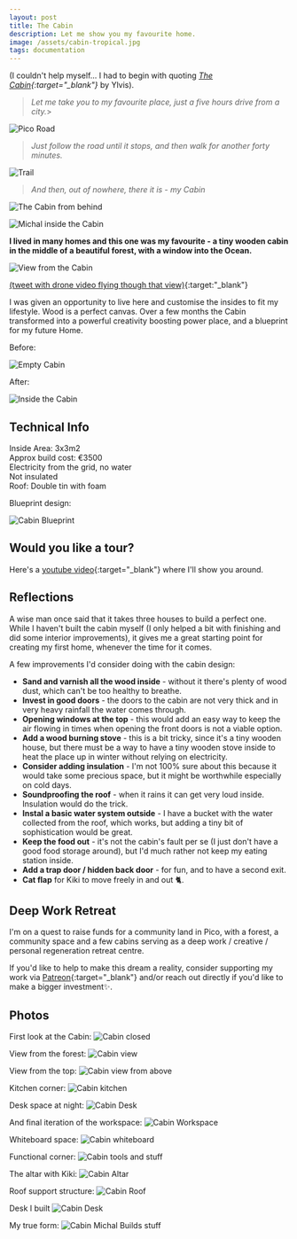 ```yaml
---
layout: post
title: The Cabin
description: Let me show you my favourite home.
image: /assets/cabin-tropical.jpg
tags: documentation
---
```


(I couldn't help myself... I had to begin with quoting *[The Cabin](https://www.youtube.com/watch?v=ua1FAlHt_Ys){:target="_blank"}* by Ylvis).

> *Let me take you to my favourite place, just a five hours drive from a city.*> 

![Pico Road](/assets/pico-road.jpeg)

> *Just follow the road until it stops, and then walk for another forty minutes.*

![Trail](/assets/footerino-trail.jpeg)

> *And then, out of nowhere, there it is - my Cabin*

![The Cabin from behind](/assets/cabin-back.jpeg)

![Michal inside the Cabin](/assets/michal-cabin.jpeg)

**I lived in many homes and this one was my favourite - a tiny wooden cabin in the middle of a beautiful forest, with a window into the Ocean.**

![View from the Cabin](/assets/cabin-view.jpeg)

[(tweet with drone video flying though that view)](https://twitter.com/michalkorzonek/status/1526484139096133632?s=20&t=d8DQ9lLtbyR4mR3veMCusQ){:target:"_blank"}

I was given an opportunity to live here and customise the insides to fit my lifestyle. Wood is a perfect canvas. Over a few months the Cabin transformed into a powerful creativity boosting power place, and a blueprint for my future Home.

Before:

![Empty Cabin](/assets/cabin-empty.jpeg)

After:

![Inside the Cabin](/assets/cabin-inside.jpeg)

## Technical Info
Inside Area: 3x3m2<br>
Approx build cost: €3500<br>
Electricity from the grid, no water<br>
Not insulated<br>
Roof: Double tin with foam<br>

Blueprint design:

![Cabin Blueprint](/assets/cabin-plan.jpeg)

## Would you like a tour?

Here's a [youtube video](URL){:target="_blank"} where I'll show you around.

## Reflections

A wise man once said that it takes three houses to build a perfect one. While I haven't built the cabin myself (I only helped a bit with finishing and did some interior improvements), it gives me a great starting point for creating my first home, whenever the time for it comes.

A few improvements I'd consider doing with the cabin design:

- **Sand and varnish all the wood inside** - without it there's plenty of wood dust, which can't be too healthy to breathe.
- **Invest in good doors** - the doors to the cabin are not very thick and in very heavy rainfall the water comes through.
- **Opening windows at the top** - this would add an easy way to keep the air flowing in times when opening the front doors is not a viable option.
- **Add a wood burning stove** - this is a bit tricky, since it's a tiny wooden house, but there must be a way to have a tiny wooden stove inside to heat the place up in winter without relying on electricity.
- **Consider adding insulation** - I'm not 100% sure about this because it would take some precious space, but it might be worthwhile especially on cold days.
- **Soundproofing the roof** - when it rains it can get very loud inside. Insulation would do the trick.
- **Instal a basic water system outside** - I have a bucket with the water collected from the roof, which works, but adding a tiny bit of sophistication would be great.
- **Keep the food out** - it's not the cabin's fault per se (I just don't have a good food storage around), but I'd much rather not keep my eating station inside. 
- **Add a trap door / hidden back door** - for fun, and to have a second exit.
- **Cat flap** for Kiki to move freely in and out 🐈.

## Deep Work Retreat
I'm on a quest to raise funds for a community land in Pico, with a forest, a community space and a few cabins serving as a deep work / creative / personal regeneration retreat centre.

If you'd like to help to make this dream a reality, consider supporting my work via [Patreon](https://patreon.com/michalkorzonek){:target="_blank"} and/or reach out directly if you'd like to make a bigger investment✨.

## Photos

First look at the Cabin:
![Cabin closed](/assets/cabin-first-look.jpeg)

View from the forest:
![Cabin view](/assets/cabin-tropical.jpeg)

View from the top:
![Cabin view from above](/assets/cabin-top.jpeg)

Kitchen corner:
![Cabin kitchen](/assets/cabin-kitchen.jpeg)

Desk space at night:
![Cabin Desk](/assets/cabin-night-desk.jpeg)

And final iteration of the workspace:
![Cabin Workspace](/assets/cabin-workspace.jpeg)

Whiteboard space:
![Cabin whiteboard](/assets/cabin-whiteboard.jpeg)

Functional corner:
![Cabin tools and stuff](/assets/cabin-tools.jpeg)

The altar with Kiki:
![Cabin Altar](/assets/cabin-kiki-altar.jpeg)

Roof support structure:
![Cabin Roof](/assets/cabin-roof-inside.jpeg)

Desk I built
![Cabin Desk](/assets/cabin-desk-build.jpeg)

My true form:
![Cabin Michal Builds stuff](/assets/cabin-michal-constructor.jpeg)